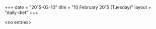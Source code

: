 +++
date = "2015-02-10"
title = "10 February 2015 (Tuesday)"
layout = "daily-diet"
+++

\<no entries\>